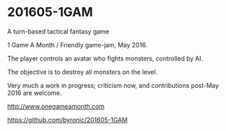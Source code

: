 # 201605-1GAM
A turn-based tactical fantasy game

1 Game A Month / Friendly game-jam, May 2016.

The player controls an avatar who fights monsters, controlled by AI.

The objective is to destroy all monsters on the level.

Very much a work in progress; criticism now, and contributions post-May 2016 are welcome.

http://www.onegameamonth.com

https://github.com/byronic/201605-1GAM
